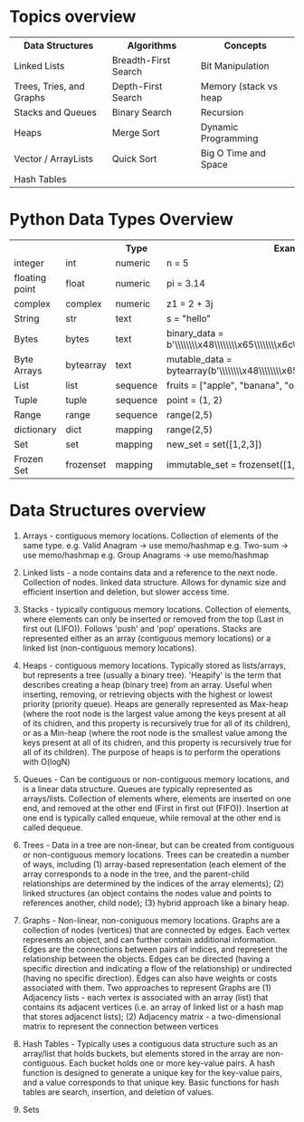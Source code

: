 # Topics overview

<table>
    <tr>
        <th>Data Structures</th>
        <th>Algorithms</th>
        <th>Concepts</th>
    </tr>
    <tr>
        <td>Linked Lists</td>
        <td>Breadth-First Search</td>
        <td>Bit Manipulation</td>
    </tr>
    <tr>
        <td>Trees, Tries, and Graphs</td>
        <td>Depth-First Search</td>
        <td>Memory (stack vs heap</td>
    </tr>
    <tr>
        <td>Stacks and Queues</td>
        <td>Binary Search</td>
        <td>Recursion</td>
    </tr>
    <tr>
        <td>Heaps</td>
        <td>Merge Sort</td>
        <td>Dynamic Programming</td>
    </tr>
    <tr>
        <td>Vector / ArrayLists</td>
        <td>Quick Sort</td>
        <td>Big O Time and Space</td>
    </tr>
    <tr>
        <td>Hash Tables</td>
        <td></td>
        <td></td>
    </tr>
</table>

# Python Data Types Overview
<table>
    <tr>
        <th></th>
        <th></th>
        <th>Type</th>
        <th>Example</th>
        <th>Immutability</th>
    </tr>
    <tr>
        <td>integer</td>
        <td>int</td>
        <td>numeric</td>
        <td>n = 5</td>
        <td>immutable</td>
    </tr>
    <tr>
        <td>floating point</td>
        <td>float</td>
        <td>numeric</td>
        <td>pi = 3.14</td>
        <td>immutable</td>
    </tr>
    <tr>
        <td>complex</td>
        <td>complex</td>
        <td>numeric</td>
        <td>z1 = 2 + 3j</td>
        <td>immutable</td>
    </tr>
    <tr>
        <td>String</td>
        <td>str</td>
        <td>text</td>
        <td>s = "hello"</td>
        <td>immutable</td>
    </tr>
    <tr>
        <td>Bytes</td>
        <td>bytes</td>
        <td>text</td>
        <td>binary_data = b'\\\\\\\\x48\\\\\\\\x65\\\\\\\\x6c\\\\\\\\x6c\\\\\\\\x6f'</td>
        <td>immutable</td>
    </tr>
    <tr>
        <td>Byte Arrays</td>
        <td>bytearray</td>
        <td>text</td>
        <td>mutable_data = bytearray(b'\\\\\\\\x48\\\\\\\\x65\\\\\\\\x6c\\\\\\\\x6c\\\\\\\\x6f')</td>
        <td>mutable</td>
    </tr>
    <tr>
        <td>List</td>
        <td>list</td>
        <td>sequence</td>
        <td>fruits = ["apple", "banana", "orange"]</td>
        <td>mutable</td>
    </tr>
    <tr>
        <td>Tuple</td>
        <td>tuple</td>
        <td>sequence</td>
        <td>point = (1, 2)</td>
        <td>immutable</td>
    </tr>
    <tr>
        <td>Range</td>
        <td>range</td>
        <td>sequence</td>
        <td>range(2,5)</td>
        <td>immutable</td>
    </tr>
    <tr>
        <td>dictionary</td>
        <td>dict</td>
        <td>mapping</td>
        <td>range(2,5)</td>
        <td>mutable</td>
    </tr>
    <tr>
        <td>Set</td>
        <td>set</td>
        <td>mapping</td>
        <td>new_set = set([1,2,3])</td>
        <td>mutable</td>
    </tr>
    <tr>
        <td>Frozen Set</td>
        <td>frozenset</td>
        <td>mapping</td>
        <td>immutable_set = frozenset([1,2,3])</td>
        <td>immutable</td>
    </tr>
</table>

# Data Structures overview

1) Arrays - contiguous memory locations. Collection of elements of the same type. 
    e.g. Valid Anagram -> use memo/hashmap
    e.g. Two-sum -> use memo/hashmap
    e.g. Group Anagrams -> use memo/hashmap

2) Linked lists - a node contains data and a reference to the next node. Collection of nodes. linked data structure. Allows for dynamic size and efficient insertion and deletion, but slower access time. 

3) Stacks - typically contiguous memory locations. Collection of elements, where elements can only be inserted or removed from the top (Last in first out (LIFO)). Follows 'push' and 'pop' operations. Stacks are represented either as an array (contiguous memory locations) or a linked list (non-contiguous memory locations). 

4) Heaps - contiguous memory locations. Typically stored as lists/arrays, but represents a tree (usually a binary tree). 'Heapify' is the term that describes creating a heap (binary tree) from an array. Useful when inserting, removing, or retrieving objects with the highest or lowest priority (priority queue). Heaps are generally represented as Max-heap (where the root node is the largest value among the keys present at all of its chidren, and this property is recursively true for all of its children), or as a Min-heap (where the root node is the smallest value among the keys present at all of its chidren, and this property is recursively true for all of its children). The purpose of heaps is to perform the operations with O(logN)

5) Queues - Can be contiguous or non-contiguous memory locations, and is a linear data structure. Queues are typically represented as arrays/lists. Collection of elements where, elements are inserted on one end, and removed at the other end (First in first out (FIFO)). Insertion at one end is typically called enqueue, while removal at the other end is called dequeue.

6) Trees - Data in a tree are non-linear, but can be created from contiguous or non-contiguous memory locations. Trees can be createdin a number of ways, including 
    (1) array-based representation (each element of the array corresponds to a node in the tree, and the parent-child relationships are determined by the indices of the array elements); 
    (2) linked structures (an object contains the nodes value and points to references another, child node); 
    (3) hybrid approach like a binary heap. 


7) Graphs - Non-linear, non-coniguous memory locations. Graphs are a collection of nodes (vertices) that are connected by edges. Each vertex represents an object, and can further contain additional information. Edges are the connections between pairs of indices, and represent the relationship between the objects. Edges can be directed (having a specific direction and indicating a flow of the relationship) or undirected (having no specific direction). Edges can also have weights or costs associated with them. Two approaches to represent Graphs are 
    (1) Adjacency lists - each vertex is associated with an array (list) that contains its adjacent vertices (i.e. an array of linked list or a hash map that stores adjacenct lists); 
    (2) Adjacency matrix - a two-dimensional matrix to represent the connection between vertices
    
8) Hash Tables - Typically uses a contiguous data structure such as an array/list that holds buckets, but elements stored in the array are non-contiguous. Each bucket holds one or more key-value pairs. A hash function is designed to generate a unique key for the key-value pairs, and a value corresponds to that unique key. Basic functions for hash tables are search, insertion, and deletion of values.

9) Sets